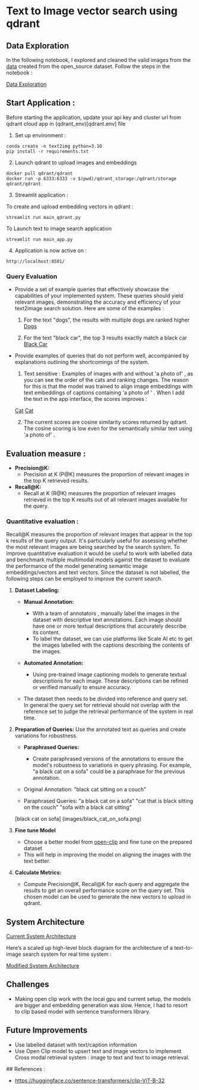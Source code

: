 # Text to Image vector search using qdrant

## Data Exploration 

In the following notebook, I explored and cleaned the valid images from the [data](data/images.tsv) created from the open_source dataset. Follow the steps in the notebook : 

[Data Exploration](notebooks/data_exploration.ipynb)

## Start Application : 

Before starting the application, update your api key and cluster url from qdrant cloud app in (qdrant_env)[qdrant.env] file

1. Set up environment :

```
conda create -n text2img python=3.10
pip install -r requirements.txt

```

2. Launch qdrant to upload images and embeddings

```
docker pull qdrant/qdrant
docker run -p 6333:6333 -v $(pwd)/qdrant_storage:/qdrant/storage qdrant/qdrant

```

3. Streamlit application : 

To create and upload embedding vectors in qdrant :

```
streamlit run main_qdrant.py 
```

To Launch text to image search application

```
streamlit run main_app.py 
```

4. Application is now active on :

```
http://localhost:8501/
```


### Query Evaluation

- Provide a set of example queries that effectively showcase the capabilities of your implemented system. These queries should yield relevant images, demonstrating the accuracy and efficiency of your text2image search solution. Here are some of the examples :

    1. For the text "dogs", the results with multiple dogs are ranked higher
    [Dogs](images/dogs.png)

    2. For the text "black car", the top 3 results exactly match a black car
    [Black Car](images/black_car.png)

- Provide examples of queries that do not perform well, accompanied by explanations outlining the shortcomings of the system.

    1. Text sensitive : Examples of images with and without 'a photo of' , as you can see the order of the cats and ranking changes. The reason for this is that the model was trained to align image embeddings with text embeddings of captions containing 'a photo of ' . When I add the text in the app interface, the scores improves :

    [Cat](images/cat.png) 
    [Cat](images/a_photo_of_cat.png)

    2. The current scores are cosine similarity scores returned by qdrant. The cosine scoring is low even for the semantically similar text using 'a photo of' . 


## Evaluation measure : 

   - **Precision@K:**
     - Precision at K (P@K) measures the proportion of relevant images in the top K retrieved results. 
   - **Recall@K:**
     - Recall at K (R@K) measures the proportion of relevant images retrieved in the top K results out of all relevant images available for the query.

###  Quantitative evaluation : 

Recall@K measures the proportion of relevant images that appear in the top k results of the query output. It's particularly useful for assessing whether the most relevant images are being searched by the search system. To improve quantitative evaluation it would be useful to work with labelled data and benchmark multiple multimodal models against the dataset to evaluate the performance of the model generating semantic image embeddings/vectors and text vectors. Since the dataset is not labelled, the following steps can be employed to improve the current search.

1. **Dataset Labeling:**
   - **Manual Annotation:**
     - With a team of annotators , manually label the images in the dataset with descriptive text annotations. Each image should have one or more textual descriptions that accurately describe its content.
     - To label the dataset, we can use platforms like Scale AI etc to get the images labelled with the captions describing the contents of the images. 

   - **Automated Annotation:**
     - Using pre-trained image captioning models to generate textual descriptions for each image. These descriptions can be refined or verified manually to ensure accuracy.

    - The dataset then needs to be divided into reference and query set. In general the query set for retrieval should not overlap with the reference set to judge the retrieval performance of the system in real time.

2. **Preparation of Queries:**
   Use the annotated text as queries and create variations for robustness.

   - **Paraphrased Queries:**
     - Create paraphrased versions of the annotations to ensure the model's robustness to variations in query phrasing. For example, "a black cat on a sofa" could be a paraphrase for the previous annotation.

    - Original Annotation: "black cat sitting on a couch"
    - Paraphrased Queries:
        "a black cat on a sofa"
        "cat that is black sitting on the couch"
        "sofa with a black cat sitting"

     [black cat on sofa] (images/black_cat_on_sofa.png)

4. **Fine tune Model** 
    - Choose a better model from [open-clip](https://github.com/mlfoundations/open_clip) and fine tune on the prepared dataset
    - This will help in improving the model on aligning the images with the text better.

5. **Calculate Metrics:**
   - Compute Precision@K, Recall@K for each query and aggregate the results to get an overall performance score on the query set. This chosen model can be used to generate the new vectors to upload in qdrant.


## System Architecture

[Current System Architecture](images/current_arch.png)

Here’s a scaled up high-level block diagram for the architecture of a text-to-image search system for real time system :

[Modified System Architecture](images/modified_arch.png) 

## Challenges

- Making open clip work with the local gpu and current setup, the models are bigger and embedding generation was slow. Hence, I had to resort to clip based model with sentence transformers library.

## Future Improvements

- Use labelled dataset with text/caption information
- Use Open Clip model to upsert text and image vectors to implement Cross modal retrieval system : image to text and text to image retrieval.

## References : 

- https://huggingface.co/sentence-transformers/clip-ViT-B-32
